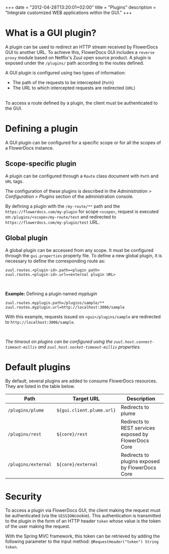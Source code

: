 +++
date = "2012-04-28T13:20:01+02:00"
title = "Plugins"
description = "Integrate customized WEB applications within the GUI."
+++

# What is a GUI plugin? 

A plugin can be used to redirect an HTTP stream received by FlowerDocs GUI to another URL. To achieve this, FlowerDocs GUI includes a `reverse proxy` module based on Netflix's Zuul open source product. A plugin is exposed under the `/plugins/` path according to the routes defined.

A GUI plugin is configured using two types of information: 

* The path of the requests to be intercepted (`Path`)
* The URL to which intercepted requests are redirected (`URL`)

<br/>
To access a route defined by a plugin, the client must be authenticated to the GUI.


# Defining a plugin

A GUI plugin can be configured for a specific scope or for all the scopes of a FlowerDocs instance.

## Scope-specific plugin

A plugin can be configured through a `Route` class document with `Path` and `URL` tags.

The configuration of these plugins is described in the _Administration > Configuration > Plugins_ section of the administration console. 

By defining a plugin with the `/my-route/**` path  and the `https://flowerdocs.com/my-plugin` for scope `<scope>`, request is executed on `/plugins/<scope>/my-route/test` and redirected to `https://flowerdocs.com/my-plugin/test` URL.


## Global plugin

A global plugin can be accessed from any scope. It must be configured through the `gui.properties` property file.
To define a new global plugin, it is necessary to define the corresponding route as: 

```properties
zuul.routes.<plugin-id>.path=<plugin path>
zuul.routes.<plugin-id>.url=<external plugin URL>
```

<br/>

**Example:** Defining a plugin named *myplugin*

```properties
zuul.routes.myplugin.path=/plugins/sample/**
zuul.routes.myplugin.url=http://localhost:3006/sample
```
With this example, requests issued on `<gui>/plugins/sample` are redirected to `http://localhost:3006/sample`.

<br/>


*The timeout on plugins can be configured using the `zuul.host.connect-timeout-millis` and `zuul.host.socket-timeout-millis` properties.*
# Default plugins

By default, several plugins are added to consume FlowerDocs resources. They are listed in the table below.

| Path | Target URL | Description |
|--------|-----------|-------------|
|`/plugins/plume`|`${gui.client.plume.url}`|Redirects to plume|
|`/plugins/rest`|`${core}/rest`|Redirects to REST services exposed by FlowerDocs Core|
|`/plugins/external`|`${core}/external`|Redirects to plugins exposed by FlowerDocs Core|

# Security

To access a plugin via FlowerDocs GUI, the client making the request must be authenticated (via the `SESSION`cookie). This authentication is transmitted to the plugin in the form of an HTTP header `token` whose value is the token of the user making the request.

With the Spring MVC framework, this token can be retrieved by adding the following parameter to the input method: `@RequestHeader("token") String token`.